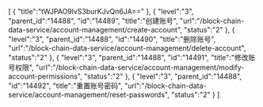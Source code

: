 [
	{
		"title":"tWJPAO9lvS3burKJvQn6JA=="
	},
	{
		"level":"3",
		"parent_id":"14488",
		"id":"14489",
		"title":"创建账号",
		"url":"/block-chain-data-service/account-management/create-account",
		"status":"2"
	},
	{
		"level":"3",
		"parent_id":"14488",
		"id":"14490",
		"title":"删除账号",
		"url":"/block-chain-data-service/account-management/delete-account",
		"status":"2"
	},
	{
		"level":"3",
		"parent_id":"14488",
		"id":"14491",
		"title":"修改账号权限",
		"url":"/block-chain-data-service/account-management/modify-account-permissions",
		"status":"2"
	},
	{
		"level":"3",
		"parent_id":"14488",
		"id":"14492",
		"title":"重置账号密码",
		"url":"/block-chain-data-service/account-management/reset-passwords",
		"status":"2"
	}
]